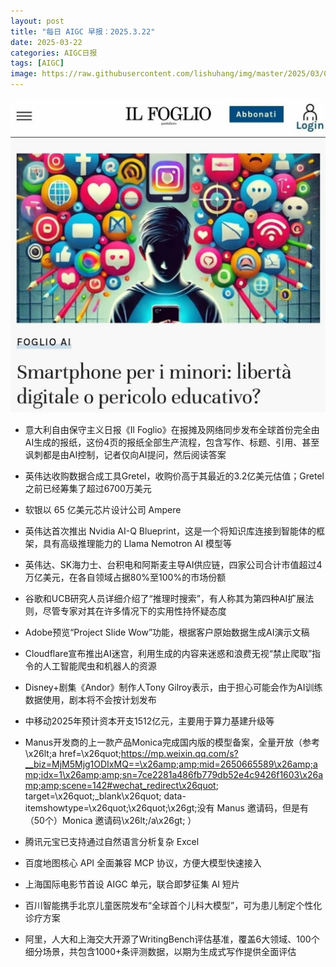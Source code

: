 ```yaml
---
layout: post
title: "每日 AIGC 早报：2025.3.22"
date: 2025-03-22
categories: AIGC日报
tags: [AIGC]
image: https://raw.githubusercontent.com/lishuhang/img/master/2025/03/0322-d.jpg
---
```


![封面图](https://raw.githubusercontent.com/lishuhang/img/master/2025/03/0322-d.jpg)

  - 意大利自由保守主义日报《Il Foglio》在报摊及网络同步发布全球首份完全由AI生成的报纸，这份4页的报纸全部生产流程，包含写作、标题、引用、甚至讽刺都是由AI控制，记者仅向AI提问，然后阅读答案

  - 英伟达收购数据合成工具Gretel，收购价高于其最近的3.2亿美元估值；Gretel之前已经筹集了超过6700万美元

  - 软银以 65 亿美元芯片设计公司 Ampere

  - 英伟达首次推出 Nvidia AI-Q Blueprint，这是一个将知识库连接到智能体的框架，具有高级推理能力的 Llama Nemotron AI 模型等

  - 英伟达、SK海力士、台积电和阿斯麦主导AI供应链，四家公司合计市值超过4万亿美元，在各自领域占据80%至100%的市场份额

  - 谷歌和UCB研究人员详细介绍了“推理时搜索”，有人称其为第四种AI扩展法则，尽管专家对其在许多情况下的实用性持怀疑态度

  - Adobe预览“Project Slide Wow”功能，根据客户原始数据生成AI演示文稿

  - Cloudflare宣布推出AI迷宫，利用生成的内容来迷惑和浪费无视“禁止爬取”指令的人工智能爬虫和机器人的资源

  - Disney+剧集《Andor》制作人Tony Gilroy表示，由于担心可能会作为AI训练数据使用，剧本将不会按计划发布

  - 中移动2025年预计资本开支1512亿元，主要用于算力基建升级等

  - Manus开发商的上一款产品Monica完成国内版的模型备案，全量开放（参考 \x26lt;a href=\x26quot;https://mp.weixin.qq.com/s?__biz=MjM5Mjg1ODIxMQ==\x26amp;amp;mid=2650665589\x26amp;amp;idx=1\x26amp;amp;sn=7ce2281a486fb779db52e4c9426f1603\x26amp;amp;scene=142#wechat_redirect\x26quot; target=\x26quot;_blank\x26quot; data-itemshowtype=\x26quot;\x26quot;\x26gt;没有 Manus 邀请码，但是有（50个）Monica 邀请码\x26lt;/a\x26gt; ）

  - 腾讯元宝已支持通过自然语言分析复杂 Excel

  - 百度地图核心 API 全面兼容 MCP 协议，方便大模型快速接入

  - 上海国际电影节首设 AIGC 单元，联合即梦征集 AI 短片

  - 百川智能携手北京儿童医院发布“全球首个儿科大模型”，可为患儿制定个性化诊疗方案

  - 阿里，人大和上海交大开源了WritingBench评估基准，覆盖6大领域、100个细分场景，共包含1000+条评测数据，以期为生成式写作提供全面评估